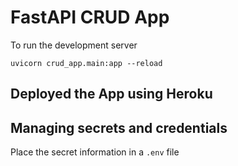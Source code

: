 # FastAPI CRUD App

To run the development server
```
uvicorn crud_app.main:app --reload
```

## Deployed the App using Heroku


## Managing secrets and credentials
Place the secret information in a `.env` file